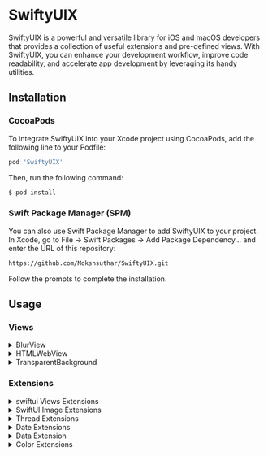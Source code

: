 # SwiftyUIX

SwiftyUIX is a powerful and versatile library for iOS and macOS developers that provides a collection of useful extensions and pre-defined views. With SwiftyUIX, you can enhance your development workflow, improve code readability, and accelerate app development by leveraging its handy utilities.
## Installation
### CocoaPods
To integrate SwiftyUIX into your Xcode project using CocoaPods, add the following line to your Podfile:
```sh
pod 'SwiftyUIX'
```
Then, run the following command:

```sh
$ pod install
```
### Swift Package Manager (SPM)
You can also use Swift Package Manager to add SwiftyUIX to your project. In Xcode, go to File -> Swift Packages -> Add Package Dependency... and enter the URL of this repository:
```sh
https://github.com/Mokshsuthar/SwiftyUIX.git
```
Follow the prompts to complete the installation.

## Usage
### Views
<details>
  <summary>BlurView</summary>

The `BlurView` is a SwiftUI view that creates a visual blur effect, primarily designed for iOS.

### Features

- **Visual Blur Effect**: `BlurView` is a `UIViewRepresentable` that wraps a `UIVisualEffectView` to apply a blur effect to its content based on the specified `UIBlurEffect.Style`.
- **Customizable Style**: You can customize the blur effect by providing a different `UIBlurEffect.Style` during initialization. The default style is `.systemChromeMaterial`, representing the standard system blur appearance.

### Usage Example

```swift
import SwiftUI

struct ContentView: View {
    var body: some View {
        ZStack {
            // Your content here...
            
            // Apply a blur effect to the content
            BlurView(style: .systemUltraThinMaterial)
        }
    }
}

```
### Requirements

- iOS 13.0 or later
- 
</details>

<details>
  <summary>HTMLWebView</summary>
  
The `HTMLWebView` is a SwiftUI view that displays a `WKWebView` with HTML content from a specified file path.

### Features

- **Load HTML Content**: `HTMLWebView` is a `UIViewRepresentable` that loads and displays HTML content from a given file path in a `WKWebView`.
- **Transparent Background**: The `WKWebView` and its scroll view have a transparent background, allowing seamless integration with other SwiftUI views.
- **Optional Scroll Event Handling**: You can optionally receive scroll events from the web view's scroll view through the `scrollViewDidScroll` closure parameter.

### Usage Example

```swift
import SwiftUI

struct ContentView: View {
    var body: some View {
        VStack {
            // Your other SwiftUI views here...
            
            // Display the HTML content from a specified file path
            HTMLWebView(filePath: Bundle.main.path(forResource: "sample", ofType: "html"))
                .frame(minWidth: 0, maxWidth: .infinity, minHeight: 0, maxHeight: .infinity)
        }
    }
}
```

### Requirements

- iOS 13.0 or later for `HTMLWebView` on iOS.
- macOS 11.0 or later for `HTMLWebView` on macOS.
</details>
<details>
  <summary>TransparentBackground</summary>
  

The `TransparentBackground` is a SwiftUI `UIViewRepresentable` that makes the background transparent for a presented sheet or fullscreen cover, primarily designed for iOS.

### Usage Caution

Setting the background color of the superview's superview directly (as done in this struct) might have unintended side effects and may not be reliable across all SwiftUI versions or implementations. It's essential to thoroughly test this code and consider potential edge cases before using it in production.

### Usage Example

```swift
import SwiftUI

struct ContentView: View {
    @State private var isSheetPresented = false
    
    var body: some View {
        Button("Present Sheet") {
            isSheetPresented.toggle()
        }
        .sheet(isPresented: $isSheetPresented, content: {
            // Your sheet content here...
            YourView()
                  .background(TransparentBackground())   // Apply the transparent background to the presented sheet
          
           
        })
    }
}
```

### Requirements

- iOS 13.0 or later

</details>

### Extensions
<details>
      
<summary>swiftui Views Extensions</summary>

1. **Device Dimensions**
   - `screenWidth`: Retrieves the width of the device screen in `CGFloat`.
   - `screenHeight`: Retrieves the height of the device screen in `CGFloat`.
   - `topSafeAreaHeight`: Retrieves the height of the top safe area (notch, if applicable) in `CGFloat`.
   - `bottomSafeAreaHeight`: Retrieves the height of the bottom safe area in `CGFloat`.

3. **Screen Corner Radius**
   - `screenCornerRadius(minimum:)`: Calculates and returns the corner radius of the device's display. Optional minimum value can be set.

4. **Home Indicator**
   - `hideHomeIndicator()`: Hides the home indicator on devices running iOS 16.0 or later. Compatibility handled for earlier iOS versions.

5. **Haptic Feedback**
   - `playHapticFeedback(_:)`: Plays haptic feedback using the specified `feedbackType`.

6. **View Frame Manipulation**
   - `fullframe(alignment:)`: Makes a view occupy the full parent's space with optional alignment.
   - `fullWidth(height:alignment:)`: Sets the frame with full available width and optional height.
   - `fullHeight(width:alignment:)`: Sets the frame with full available height and optional width.
   - `squareFrame(size:alignment:)`: Creates a square frame for views with a specified size and alignment.

7. **Safe Area Ignoring**
   - `ignoreSafeArea_C()`: Ignores the safe area insets of the device on iOS 14 and above.

8. **View Masking**
   - `cornerRadius(_:)`: Adds a continuous corner radius to the view.

9. **Scroll Position Detection**
   - `getScrollPosition(key:handler:)`: Detects the scroll position of a view and calls the handler with the offset.

10. **System Icon Image View**
   - `systemImage(_:)`: Creates an image view with a system icon.

11. **View Border**
    - `border(lineWidth:cornerRadius:color:)`: Adds a border to the view with specified line width, corner radius, and color.

</details>

<details>
  <summary>SwiftUI Image Extensions</summary>

A set of helpful SwiftUI extensions to manipulate image views easily.

### Features

1. **Square Frame with Aspect Ratio**
   - `squareFrameWithApectRatio(value:contentMode:)`: Resizes the image to a square frame with a specified size while maintaining its aspect ratio. The `contentMode` parameter allows you to control how the image fills the frame.

2. **Resize with Aspect Ratio**
   - `resizeWithApectRatio(contentMode:)`: Resizes the image while maintaining its aspect ratio. The `contentMode` parameter lets you control how the image fits within its new frame.

### Usage Example

```swift
import SwiftUI

struct ContentView: View {
    var body: some View {
        Image("exampleImage")
            .squareFrameWithApectRatio(value: 100, contentMode: .fill)
            .border(lineWidth: 2, cornerRadius: 10, color: .blue)
    }
}
```
      
</details>

<details>
  <summary>Thread Extensions</summary>
      
A collection of useful extensions for managing threads in Swift.

### Features

1. **On Main Thread Execution**
   - `OnMainThread(_:)`: Executes the given closure on the main thread if the current thread is already the main thread. Otherwise, dispatches it asynchronously to the main thread for execution.

2. **On Background Thread Execution**
   - `OnBackGroudThread(_:)`: Executes the given closure on a background thread using a global background queue.

3. **Delayed Execution on Main Thread**
   - `runAfter(_:completion:)`: Schedules the given closure to run after a specified delay (in seconds) on the main thread using `DispatchQueue.main.asyncAfter`.

4. **Custom Thread Creation**
   - `startNewThread(name:qos:execute:)`: Creates and manages custom threads with specific configurations. This extension allows you to start a new thread with a custom name and Quality of Service (QoS).

### Usage Example

```swift
import Foundation

// Execute a closure on the main thread after a delay of 2 seconds
Thread.runAfter(2) {
    print("This will be executed after 2 seconds on the main thread.")
}

// Execute a closure on the main thread
Thread.OnMainThread {
    print("This will be executed on the main thread.")
}

// Execute a closure on a background thread
Thread.OnBackGroudThread {
    print("This will be executed on a background thread.")
}

// Create and start a custom thread
Thread.startNewThread(name: "CustomThread", qos: .userInitiated) {
    print("This is a custom thread with name 'CustomThread' and QoS 'userInitiated'.")
}
```

</details>

<details>
  <summary>Date Extensions</summary> 

A set of useful extensions for working with Date objects in Swift.

### Features

1. **Readable Time**
   - `getReadableTime()`: Formats a Date object into a human-readable time string in a 12-hour format with AM/PM indicator. Example output: "03:30 PM" or "11:45 AM".

2. **Readable Date**
   - `getReadableDate()`: Formats a Date object into a human-readable date string in the format "MM/DD/YYYY". Example output: "07/22/2023" or "01/05/2024".

3. **Readable Date and Time**
   - `getReadableDateTime()`: Formats a Date object into a human-readable date and time string. Example output: "07/22/2023 03:30 PM" or "01/05/2024 11:45 AM".

4. **Timestamp Generation**
   - `TimeStemp(format:)`: Provides a unique timestamp according to the given format. The default format is "yyyyMMdd'T'HHmmssSSS".

5. **Month and Day Names**
   - `getMonthName()`: Gets the full month name from the date, like "January," "February," etc.
   - `getShortMonthName()`: Gets the short month name from the date, like "Jan," "Feb," etc.
   - `getDayName()`: Gets the full day name from the date, like "Sunday," "Monday," etc.
   - `getShortDayName()`: Gets the short day name from the date, like "Sun," "Mon," etc.

6. **Date Component Retrieval**
   - `getDateComponent(_:calendar:)`: Returns the value of a specific component (e.g., day, month, year, hour, minute) from the Date object using the provided Calendar. If no Calendar is provided, it defaults to the current calendar.

### Usage Example

```swift
import Foundation

let currentDate = Date()

let readableTime = currentDate.getReadableTime()
print("Readable Time: \(readableTime)")

let readableDate = currentDate.getReadableDate()
print("Readable Date: \(readableDate)")

let readableDateTime = currentDate.getReadableDateTime()
print("Readable Date and Time: \(readableDateTime)")

let timestamp = currentDate.TimeStemp()
print("Timestamp: \(timestamp)")

let monthName = currentDate.getMonthName()
print("Month Name: \(monthName)")

let shortMonthName = currentDate.getShortMonthName()
print("Short Month Name: \(shortMonthName)")

let dayName = currentDate.getDayName()
print("Day Name: \(dayName)")

let shortDayName = currentDate.getShortDayName()
print("Short Day Name: \(shortDayName)")

let day = currentDate.getDateComponent(.day)
print("Day: \(day)")

let month = currentDate.getDateComponent(.month)
print("Month: \(month)")

let year = currentDate.getDateComponent(.year)
print("Year: \(year)")
```

</details>

<details>
       <summary> Data Extension</summary> 

A convenient extension for working with Data objects in Swift.

### Features

1. **Readable Data Size**
   - `getReadableDataSize()`: Converts the size of a Data object into a human-readable format, displaying units like KB, MB, GB, etc.

### Usage Example

```swift
import Foundation

let testData = Data(repeating: 0, count: 1024) // 1 KB
let readableSize = testData.getReadableDataSize()
print("Readable Size: \(readableSize)") // Output: "1 KB"
```

</details>

<details>
       <summary> Color Extensions</summary> 

### Features

1. **Initialization from Hex String**
   - `init(hexString:)`: Initializes a Color object from a valid hex color string (e.g., "#RRGGBB" or "#AARRGGBB").

2. **Conversion to Hex String**
   - `toHex()`: Converts the Color object to its hex representation. For macOS, this function is only available on macOS 11.0 and later, and for iOS, it requires iOS 14.0 and later.

3. **Conversion from `UIColor` (iOS) or `NSColor` (macOS) to Hex Code**
   - `toHexCode()`: Converts a `UIColor` object (iOS) or `NSColor` object (macOS) to its hex representation.

### Usage Example

```swift
import SwiftUI

let redColor = Color(hexString: "#FF0000")
let hexCode = redColor.toHex()
print("Hex Code: \(hexCode ?? "Unknown")") // Output: "Hex Code: #FF0000"

#if os(iOS)
if let uiColor = UIColor(red: 0.5, green: 0.5, blue: 0.5, alpha: 1.0).toHexCode() {
    print("UI Color Hex Code: \(uiColor)") // Output: "UI Color Hex Code: #7F7F7F"
}
#elseif os(macOS)
if let nsColor = NSColor(red: 0.5, green: 0.5, blue: 0.5, alpha: 1.0).toHexCode() {
    print("NS Color Hex Code: \(nsColor)") // Output: "NS Color Hex Code: #7F7F7F"
}
#endif
```
      
</details>
